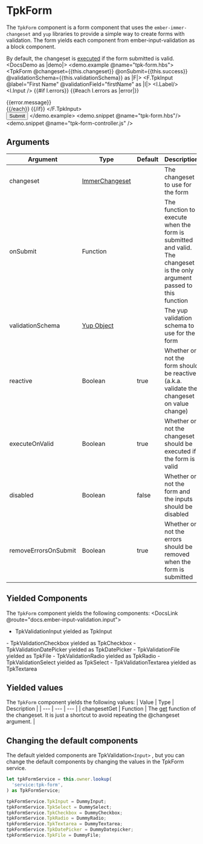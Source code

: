 # TpkForm

The `TpkForm` component is a form component that uses the `ember-immer-changeset` and `yup` libraries to provide a simple way to create forms with validation. The form yields each component from ember-input-validation as a block component.

By default, the changeset is [executed](https://triptyk.github.io/ember-immer-changeset/classes/ImmerChangeset.html#execute) if the form submitted is valid.
<DocsDemo as |demo|>
    <demo.example @name="tpk-form.hbs">
       <TpkForm @changeset={{this.changeset}} @onSubmit={{this.success}} @validationSchema={{this.validationSchema}} as |F|>
          <F.TpkInput @label="First Name" @validationField="firstName" as |I|>
            <I.Label/>
            <I.Input />
            {{#if I.errors}}
              {{#each I.errors as |error|}}
                <div>{{error.message}}</div>
              {{/each}}
            {{/if}}
          </F.TpkInput>
          <br/>
          <input class="mt-12" type="submit" value="Submit">
       </TpkForm>
    </demo.example>
    <demo.snippet @name="tpk-form.hbs"/>
    <demo.snippet @name="tpk-form-controller.js" />
</DocsDemo>


## Arguments

| Argument | Type | Default | Description |
| --- | --- | --- | --- |
| changeset | [ImmerChangeset](https://triptyk.github.io/ember-immer-changeset/classes/ImmerChangeset.html) | | The changeset to use for the form |
| onSubmit | Function | | The function to execute when the form is submitted and valid. The changeset is the only argument passed to this function |
| validationSchema | [Yup Object](https://www.npmjs.com/package/yup) | | The yup validation schema to use for the form |
| reactive | Boolean | true | Whether or not the form should be reactive (a.k.a. validate the changeset on value change) |
| executeOnValid | Boolean | true | Whether or not the changeset should be executed if the form is valid |
| disabled | Boolean | false | Whether or not the form and the inputs should be disabled |
| removeErrorsOnSubmit | Boolean | true | Whether or not the errors should be removed when the form is submitted |

## Yielded Components

The `TpkForm` component yields the following components:
<DocsLink @route="docs.ember-input-validation.input">
- TpkValidationInput yielded as TpkInput
</DocsLink>
<DocsLink @route="docs.ember-input-validation.checkbox">
- TpkValidationCheckbox yielded as TpkCheckbox
</DocsLink>
<DocsLink @route="docs.ember-input-validation.datepicker">
- TpkValidationDatePicker yielded as TpkDatePicker
</DocsLink>
<DocsLink @route="docs.ember-input-validation.file">
- TpkValidationFile yielded as TpkFile
</DocsLink>
<DocsLink @route="docs.ember-input-validation.radio">
- TpkValidationRadio yielded as TpkRadio
</DocsLink>
<DocsLink @route="docs.ember-input-validation.select">
- TpkValidationSelect yielded as TpkSelect
</DocsLink>
<DocsLink @route="docs.ember-input-validation.textarea">
- TpkValidationTextarea yielded as TpkTextarea
</DocsLink>

## Yielded values

The `TpkForm` component yields the following values:
| Value | Type | Description |
| --- | --- | --- |
| changesetGet | Function | The [get](https://triptyk.github.io/ember-immer-changeset/classes/ImmerChangeset.html#get) function of the changeset. It is just a shortcut to avoid repeating the @changeset argument. |

## Changing the default components

The default yielded components are TpkValidation`<Input>` , but you can change the default components by changing the values in the TpkForm service.

```ts
let tpkFormService = this.owner.lookup(
  'service:tpk-form',
) as TpkFormService;

tpkFormService.TpkInput = DummyInput;
tpkFormService.TpkSelect = DummySelect;
tpkFormService.TpkCheckbox = DummyCheckbox;
tpkFormService.TpkRadio = DummyRadio;
tpkFormService.TpkTextarea = DummyTextarea;
tpkFormService.TpkDatePicker = DummyDatepicker;
tpkFormService.TpkFile = DummyFile;
```
